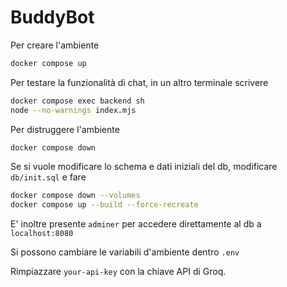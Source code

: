 # BuddyBot

Per creare l'ambiente

```bash
docker compose up
```

Per testare la funzionalità di chat, in un altro terminale scrivere
```bash
docker compose exec backend sh
node --no-warnings index.mjs
```

Per distruggere l'ambiente

```bash
docker compose down
```

Se si vuole modificare lo schema e dati iniziali del db, modificare `db/init.sql` e fare 

```bash 
docker compose down --volumes
docker compose up --build --force-recreate
```

E' inoltre presente `adminer` per accedere direttamente al db a `localhost:8080`

Si possono cambiare le variabili d'ambiente dentro `.env`

Rimpiazzare `your-api-key` con la chiave API di Groq.